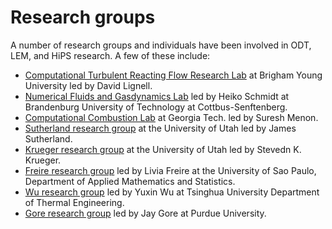 # Research groups

A number of research groups and individuals have been involved in ODT, LEM, and HiPS research. A few of these include:
- [Computational Turbulent Reacting Flow Research Lab](https://ignite.byu.edu) at Brigham Young University led by David Lignell.
- [Numerical Fluids and Gasdynamics Lab](https://www.b-tu.de/en/fg-stroemungsmodellierung/divisions/numerical-fluid-and-gasdynamics) led by Heiko Schmidt at Brandenburg University of Technology at Cottbus-Senftenberg.
- [Computational Combustion Lab](http://www.ccl.gatech.edu/) at Georgia Tech. led by Suresh Menon.
- [Sutherland research group](https://sutherland.che.utah.edu/) at the University of Utah led by James Sutherland.
- [Krueger research group](https://faculty.utah.edu/u0034822-STEVEN_K_KRUEGER/research/index.hml#research_groups) at the University of Utah led by Stevedn K. Krueger.
- [Freire research group](https://www.researchgate.net/profile/Livia_Freire2) led by Livia Freire at the University of Sao Paulo, Department of Applied Mathematics and Statistics.
- [Wu research group](http://www.depe.tsinghua.edu.cn/depeen/info/1031/1079.htm) led by Yuxin Wu at Tsinghua University Department of Thermal Engineering.
- [Gore research group](https://engineering.purdue.edu/GRG) led by Jay Gore at Purdue University.

